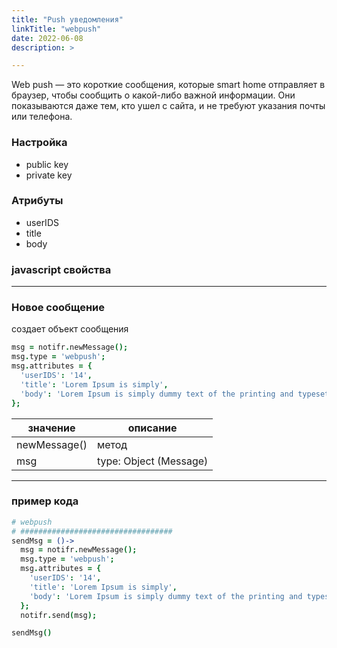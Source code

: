```yaml
---
title: "Push уведомления"
linkTitle: "webpush"
date: 2022-06-08
description: >

---
```


Web push — это короткие сообщения, которые smart home отправляет в браузер, чтобы сообщить о какой-либо важной
информации. Они показываются даже тем, кто ушел с сайта, и не требуют указания почты или телефона.

### Настройка

* public key
* private key

### Атрибуты

* userIDS
* title
* body

### javascript свойства

----------------

### Новое сообщение

создает объект сообщения

```coffeescript
msg = notifr.newMessage();
msg.type = 'webpush';
msg.attributes = {
  'userIDS': '14',
  'title': 'Lorem Ipsum is simply',
  'body': 'Lorem Ipsum is simply dummy text of the printing and typesetting industry. Lorem Ipsum'
};

```

| значение     | описание               |
|--------------|------------------------|
| newMessage() | метод                  |
| msg          | type: Object (Message) |

----------------

### пример кода

```coffeescript
# webpush
# ##################################
sendMsg = ()->
  msg = notifr.newMessage();
  msg.type = 'webpush';
  msg.attributes = {
    'userIDS': '14',
    'title': 'Lorem Ipsum is simply',
    'body': 'Lorem Ipsum is simply dummy text of the printing and typesetting industry. Lorem Ipsum'
  };
  notifr.send(msg);

sendMsg()
```

